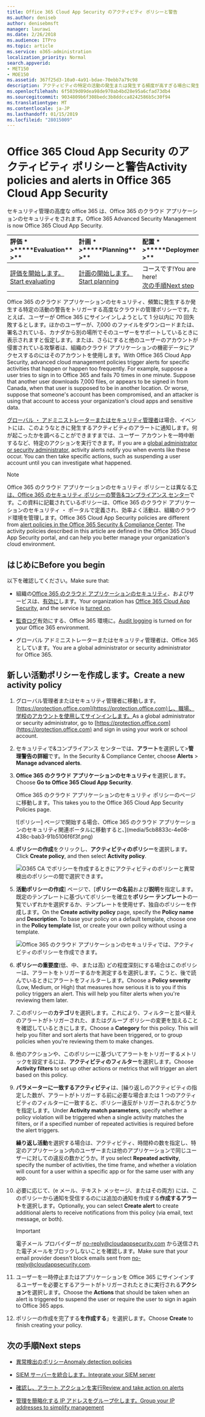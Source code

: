 ```yaml
---
title: Office 365 Cloud App Security のアクティビティ ポリシーと警告
ms.author: deniseb
author: denisebmsft
manager: laurawi
ms.date: 2/26/2018
ms.audience: ITPro
ms.topic: article
ms.service: o365-administration
localization_priority: Normal
search.appverid:
- MET150
- MOE150
ms.assetid: 367f25d3-10a0-4a91-bdae-70ebb7a79c98
description: アクティビティの特定の活動の発生または発生する頻度が高すぎる場合に発生する警告を設定するのには Office 365 のクラウド アプリケーションのセキュリティとポリシーを定義します。ポリシーを設定すると、警告をトリガーするでは、に関する通知を受け取ることができ、特定の活動を監視します。
ms.openlocfilehash: 6f5039d09dea98de970ab4bd28e95a6cfad73db4
ms.sourcegitcommit: 9034809b6f308bedc3b8ddcca8242586b5c30f94
ms.translationtype: MT
ms.contentlocale: ja-JP
ms.lasthandoff: 01/15/2019
ms.locfileid: "28015009"
---
```

# <a name="activity-policies-and-alerts-in-office-365-cloud-app-security"></a><span data-ttu-id="5e57e-104">Office 365 Cloud App Security のアクティビティ ポリシーと警告</span><span class="sxs-lookup"><span data-stu-id="5e57e-104">Activity policies and alerts in Office 365 Cloud App Security</span></span>

<span data-ttu-id="5e57e-105">セキュリティ管理の高度な office 365 は、Office 365 のクラウド アプリケーションのセキュリティをされます。</span><span class="sxs-lookup"><span data-stu-id="5e57e-105">Office 365 Advanced Security Management is now Office 365 Cloud App Security.</span></span>
  
|<span data-ttu-id="5e57e-106">評価 \* *\>*\*</span><span class="sxs-lookup"><span data-stu-id="5e57e-106">\*\*\*\*Evaluation\*\* \>\*\*</span></span>|<span data-ttu-id="5e57e-107">計画 \* *\>*\*</span><span class="sxs-lookup"><span data-stu-id="5e57e-107">\*\*\*\*Planning\*\* \>\*\*</span></span>|<span data-ttu-id="5e57e-108">配置 \* *\>*\*</span><span class="sxs-lookup"><span data-stu-id="5e57e-108">\*\*\*\*Deployment\*\* \>\*\*</span></span>|<span data-ttu-id="5e57e-109">使用率。</span><span class="sxs-lookup"><span data-stu-id="5e57e-109">\*\*\*\*Utilization\*\*\*\*</span></span>|
|:-----|:-----|:-----|:-----|
|[<span data-ttu-id="5e57e-110">評価を開始します。</span><span class="sxs-lookup"><span data-stu-id="5e57e-110">Start evaluating</span></span>](office-365-cas-overview.md) <br/> |[<span data-ttu-id="5e57e-111">計画の開始します。</span><span class="sxs-lookup"><span data-stu-id="5e57e-111">Start planning</span></span>](get-ready-for-office-365-cas.md) <br/> |<span data-ttu-id="5e57e-112">コースです!</span><span class="sxs-lookup"><span data-stu-id="5e57e-112">You are here!</span></span>  <br/> [<span data-ttu-id="5e57e-113">次の手順</span><span class="sxs-lookup"><span data-stu-id="5e57e-113">Next step</span></span>](anomaly-detection-policies-in-ocas.md) <br/> |[<span data-ttu-id="5e57e-114">使用します。</span><span class="sxs-lookup"><span data-stu-id="5e57e-114">Start utilizing</span></span>](utilization-activities-for-ocas.md) <br/> |
   
<span data-ttu-id="5e57e-p102">Office 365 のクラウド アプリケーションのセキュリティ、頻繁に発生するか発生する特定の活動の警告をトリガーする高度なクラウドの管理ポリシーです。たとえば、ユーザーが Office 365 にサインインしようとして 1 分以内に 70 回失敗するとします。ほかのユーザーが、7,000 のファイルをダウンロードまたは、署名されている、カナダから別の場所でそのユーザーをサポートしているときに表示されますと仮定します。または、さらにすると他のユーザーのアカウントが侵害されている攻撃者は、組織のクラウド アプリケーションの機密データにアクセスするのにはそのアカウントを使用します。</span><span class="sxs-lookup"><span data-stu-id="5e57e-p102">With Office 365 Cloud App Security, advanced cloud management policies trigger alerts for specific activities that happen or happen too frequently. For example, suppose a user tries to sign in to Office 365 and fails 70 times in one minute. Suppose that another user downloads 7,000 files, or appears to be signed in from Canada, when that user is supposed to be in another location. Or worse, suppose that someone's account has been compromised, and an attacker is using that account to access your organization's cloud apps and sensitive data.</span></span>
  
<span data-ttu-id="5e57e-p103">[グローバル ・ アドミニストレーターまたはセキュリティ管理者](permissions-in-the-security-and-compliance-center.md)は場合、イベントには、このようなときに発生するアクティビティのアラートに通知します。何が起こったかを調べることができますまでは、ユーザー アカウントを一時中断するなど、特定のアクションを実行できます。</span><span class="sxs-lookup"><span data-stu-id="5e57e-p103">If you are a [global administrator or security administrator](permissions-in-the-security-and-compliance-center.md), activity alerts notify you when events like these occur. You can then take specific actions, such as suspending a user account until you can investigate what happened.</span></span>
  
> [!NOTE]
> <span data-ttu-id="5e57e-p104">Office 365 のクラウド アプリケーションのセキュリティ ポリシーとは異なる[では、Office 365 のセキュリティ ポリシーの警告&amp;コンプライアンス センター](alert-policies.md)です。この資料に記載されているポリシーは、Office 365 のクラウド アプリケーションのセキュリティ ・ ポータルで定義され、効率よく活動は、組織のクラウド環境を管理します。</span><span class="sxs-lookup"><span data-stu-id="5e57e-p104">Office 365 Cloud App Security policies are different from [alert policies in the Office 365 Security &amp; Compliance Center](alert-policies.md). The activity policies described in this article are defined in the Office 365 Cloud App Security portal, and can help you better manage your organization's cloud environment.</span></span> 
  
## <a name="before-you-begin"></a><span data-ttu-id="5e57e-123">はじめに</span><span class="sxs-lookup"><span data-stu-id="5e57e-123">Before you begin</span></span>

<span data-ttu-id="5e57e-124">以下を確認してください。</span><span class="sxs-lookup"><span data-stu-id="5e57e-124">Make sure that:</span></span>
  
- <span data-ttu-id="5e57e-125">組織の[Office 365 のクラウド アプリケーションのセキュリティ](office-365-cas-overview.md)、およびサービスは、[有効に](turn-on-office-365-cas.md)します。</span><span class="sxs-lookup"><span data-stu-id="5e57e-125">Your organization has [Office 365 Cloud App Security](office-365-cas-overview.md), and the service is [turned on](turn-on-office-365-cas.md).</span></span>
    
- <span data-ttu-id="5e57e-126">[監査ログ](turn-audit-log-search-on-or-off.md)有効にする、Office 365 環境に。</span><span class="sxs-lookup"><span data-stu-id="5e57e-126">[Audit logging](turn-audit-log-search-on-or-off.md) is turned on for your Office 365 environment.</span></span> 
    
- <span data-ttu-id="5e57e-127">グローバル アドミニストレーターまたはセキュリティ管理者は、Office 365 としています。</span><span class="sxs-lookup"><span data-stu-id="5e57e-127">You are a global administrator or security administrator for Office 365.</span></span>
    
## <a name="create-a-new-activity-policy"></a><span data-ttu-id="5e57e-128">新しい活動ポリシーを作成します。</span><span class="sxs-lookup"><span data-stu-id="5e57e-128">Create a new activity policy</span></span>

1. <span data-ttu-id="5e57e-129">グローバル管理者またはセキュリティ管理者に移動します。[https://protection.office.com](https://protection.office.com)し、職場、学校のアカウントを使用してサインインします。</span><span class="sxs-lookup"><span data-stu-id="5e57e-129">As a global administrator or security administrator, go to [https://protection.office.com](https://protection.office.com) and sign in using your work or school account.</span></span> 
    
2. <span data-ttu-id="5e57e-130">セキュリティで&amp;コンプライアンス センターでは、**アラート**を選択して\>**管理警告の詳細**です。</span><span class="sxs-lookup"><span data-stu-id="5e57e-130">In the Security &amp; Compliance Center, choose **Alerts** \> **Manage advanced alerts**.</span></span>
    
3. <span data-ttu-id="5e57e-131">**Office 365 のクラウド アプリケーションのセキュリティ**を選択します。</span><span class="sxs-lookup"><span data-stu-id="5e57e-131">Choose **Go to Office 365 Cloud App Security**.</span></span>
    
    <span data-ttu-id="5e57e-132">Office 365 のクラウド アプリケーションのセキュリティ ポリシーのページに移動します。</span><span class="sxs-lookup"><span data-stu-id="5e57e-132">This takes you to the Office 365 Cloud App Security Policies page.</span></span>
    
    ![ポリシー] ページで開始する場合、Office 365 のクラウド アプリケーションのセキュリティ関連ポータルに移動すると、](media/5cb8833c-4e08-438c-bab3-91b5106f6f3f.png)
  
4. <span data-ttu-id="5e57e-134">**ポリシーの作成**をクリックし、**アクティビティのポリシー**を選択します。</span><span class="sxs-lookup"><span data-stu-id="5e57e-134">Click **Create policy**, and then select **Activity policy**.</span></span>
    
    ![O365 CA でポリシーを作成するときにアクティビティのポリシーと異常検出のポリシーの間で選択できます。](media/79f34535-ddf9-4a5b-a0a3-8766bf9c174c.png)
  
5. <span data-ttu-id="5e57e-p105">**活動ポリシーの作成**] ページで、[**ポリシーの名前**および**説明**を指定します。既定のテンプレートに基づいてポリシーを確立を**ポリシー テンプレート**の一覧でいずれかを選択するか、テンプレートを使用せず、独自のポリシーを作成します。</span><span class="sxs-lookup"><span data-stu-id="5e57e-p105">On the **Create activity policy** page, specify the **Policy name** and **Description**. To base your policy on a default template, choose one in the **Policy template** list, or create your own policy without using a template.</span></span> 
    
    ![Office 365 のクラウド アプリケーションのセキュリティでは、アクティビティのポリシーを作成できます。](media/4083a76f-7074-4d6a-8200-6d76d49259d7.png)
  
6. <span data-ttu-id="5e57e-p106">**ポリシーの重要度**(低、中、または高) どの程度深刻にする場合はこのポリシーは、アラートをトリガーするかを測定するを選択します。こうと、後で読んでいるときにアラートをフィルターします。</span><span class="sxs-lookup"><span data-stu-id="5e57e-p106">Choose a **Policy severity** (Low, Medium, or High) that measures how serious it is to you if this policy triggers an alert. This will help you filter alerts when you're reviewing them later.</span></span> 
    
7. <span data-ttu-id="5e57e-p107">このポリシーの**カテゴリ**を選択します。これにより、フィルターと並べ替えのアラートがトリガーされた、またはグループ ポリシーの変更を加えることを確認しているときにします。</span><span class="sxs-lookup"><span data-stu-id="5e57e-p107">Choose a **Category** for this policy. This will help you filter and sort alerts that have been triggered, or to group policies when you're reviewing them to make changes.</span></span> 
    
8. <span data-ttu-id="5e57e-143">他のアクションや、このポリシーに基づいてアラートをトリガーするメトリックを設定するには、**アクティビティのフィルター**を選択します。</span><span class="sxs-lookup"><span data-stu-id="5e57e-143">Choose **Activity filters** to set up other actions or metrics that will trigger an alert based on this policy.</span></span> 
    
9. <span data-ttu-id="5e57e-144">**パラメーターに一致するアクティビティ**は、[繰り返しのアクティビティの指定した数が、アラートがトリガーする前に必要な場合または 1 つのアクティビティのフィルターに一致すると、ポリシー違反がトリガーされるかどうかを指定します。</span><span class="sxs-lookup"><span data-stu-id="5e57e-144">Under **Activity match parameters**, specify whether a policy violation will be triggered when a single activity matches the filters, or if a specified number of repeated activities is required before the alert triggers.</span></span>
    
    <span data-ttu-id="5e57e-145">**繰り返し活動**を選択する場合は、アクティビティ、時間枠の数を指定し、特定のアプリケーション内のユーザーまたは他のアプリケーションで同じユーザーに対しての違反の数かどうか。</span><span class="sxs-lookup"><span data-stu-id="5e57e-145">If you select **Repeated activity**, specify the number of activities, the time frame, and whether a violation will count for a user within a specific app or for the same user with any app.</span></span>
    
10. <span data-ttu-id="5e57e-146">必要に応じて、(e メール、テキスト メッセージ、またはその両方) には、このポリシーから通知を受信するのには追加の通知を作成する**作成するアラート**を選択します。</span><span class="sxs-lookup"><span data-stu-id="5e57e-146">Optionally, you can select **Create alert** to create additional alerts to receive notifications from this policy (via email, text message, or both).</span></span> 
    
    > [!IMPORTANT]
    > <span data-ttu-id="5e57e-147">電子メール プロバイダーが no-reply@cloudappsecurity.com から送信された電子メールをブロックしないことを確認します。</span><span class="sxs-lookup"><span data-stu-id="5e57e-147">Make sure that your email provider doesn't block emails sent from no-reply@cloudappsecurity.com.</span></span> 
  
11. <span data-ttu-id="5e57e-148">ユーザーを一時停止またはアプリケーションを Office 365 にサインインするユーザーを必要とするアラートがトリガーされたときに実行される**アクション**を選択します。</span><span class="sxs-lookup"><span data-stu-id="5e57e-148">Choose the **Actions** that should be taken when an alert is triggered to suspend the user or require the user to sign in again to Office 365 apps.</span></span> 
    
12. <span data-ttu-id="5e57e-149">ポリシーの作成を完了する**を作成する**」を選択します。</span><span class="sxs-lookup"><span data-stu-id="5e57e-149">Choose **Create** to finish creating your policy.</span></span> 
    
## <a name="next-steps"></a><span data-ttu-id="5e57e-150">次の手順</span><span class="sxs-lookup"><span data-stu-id="5e57e-150">Next steps</span></span>

- [<span data-ttu-id="5e57e-151">異常検出のポリシー</span><span class="sxs-lookup"><span data-stu-id="5e57e-151">Anomaly detection policies</span></span>](anomaly-detection-policies-in-ocas.md)
    
- [<span data-ttu-id="5e57e-152">SIEM サーバーを統合します。</span><span class="sxs-lookup"><span data-stu-id="5e57e-152">Integrate your SIEM server</span></span>](integrate-your-siem-server-with-office-365-cas.md)
    
- [<span data-ttu-id="5e57e-153">確認し、アラート アクションを実行</span><span class="sxs-lookup"><span data-stu-id="5e57e-153">Review and take action on alerts</span></span>](review-office-365-cas-alerts.md)
    
- [<span data-ttu-id="5e57e-154">管理を簡略化する IP アドレスをグループ化します。</span><span class="sxs-lookup"><span data-stu-id="5e57e-154">Group your IP addresses to simplify management</span></span>](group-your-ip-addresses-in-ocas.md)
    

